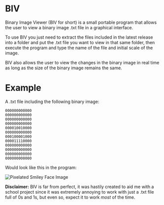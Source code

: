 # BIV
Binary Image Viewer (BIV for short) is a small portable program that allows the user to view a binary image .txt file in a graphical interface.

To use BIV you just need to extract the files included in the latest release into a folder and put the .txt file you want to view in that same folder, then execute the program and type the name of the file and initial scale of the image.

BIV also allows the user to view the changes in the binary image in real time as long as the size of the binary image remains the same.

# Example

A .txt file including the following binary image:

```
000000000000
000000000000
000000000000
000000000000
000010010000
000000000000
000100001000
000011110000
000000000000
000000000000
000000000000
000000000000
```

Would look like this in the program:

![Pixelated Smiley Face Image](https://i.imgur.com/n40mcJi.png)

**Disclaimer:** BIV is far from perfect, it was hastily created to aid me with a school project since it was extremely annoying to work with just a .txt file full of 0s and 1s, but even so, expect it to work *most* of the time.

